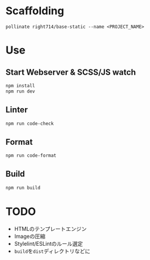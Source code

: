 # Scaffolding
`pollinate right714/base-static --name <PROJECT_NAME>`

# Use
## Start Webserver & SCSS/JS watch
```bash
npm install
npm run dev
```
## Linter
```bash
npm run code-check
```

## Format
```bash
npm run code-format
```

## Build
```bash
npm run build
```

# TODO
- HTMLのテンプレートエンジン
- Imageの圧縮
- Stylelint/ESLintのルール選定
- `build`を`dist`ディレクトリなどに